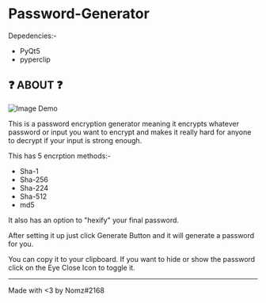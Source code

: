 # Password-Generator


Depedencies:-
* PyQt5
* pyperclip


:question: ABOUT :question:
----

![Image Demo](https://i.imgur.com/8MYNTVe.png)

This is a password encryption generator meaning it encrypts whatever password or input you want to encrypt and makes it really hard for anyone to decrypt if your
input is strong enough.

This has 5 encrption methods:-
* Sha-1
* Sha-256
* Sha-224
* Sha-512
* md5

It also has an option to "hexify" your final password. 

After setting it up just click Generate Button and it will generate a password for you. 

You can copy it to your clipboard. If you want to hide or show the password click on the Eye Close Icon to toggle it.

-----

Made with <3 by Nomz#2168
